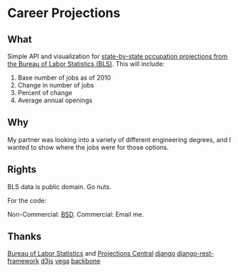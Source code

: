 # Career Projections

## What
Simple API and visualization for [state-by-state occupation projections from the Bureau of Labor Statistics (BLS)](http://www.projectionscentral.com/Projections/LongTerm). This will include:

1. Base number of jobs as of 2010
2. Change in number of jobs
3. Percent of change
4. Average annual openings

## Why

My partner was looking into a variety of different engineering degrees, and I wanted to show where the jobs were for those options.

## Rights

BLS data is public domain. Go nuts.

For the code:

Non-Commercial: [BSD](http://opensource.org/licenses/BSD-2-Clause).
Commercial: Email me.

## Thanks

[Bureau of Labor Statistics](http://www.bls.gov/) and [Projections Central](http://www.projectionscentral.com/Projections/LongTerm)
[django](https://www.djangoproject.com/)
[django-rest-framework](http://django-rest-framework.org/)
[d3js](http://d3js.org/)
[vega](https://github.com/trifacta/vega)
[backbone](http://backbonejs.org/)